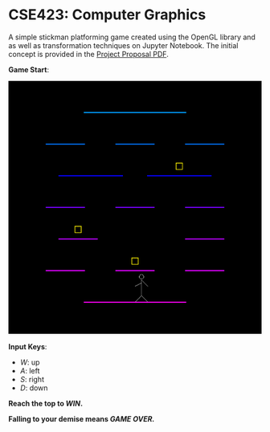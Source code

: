 # CSE423: Computer Graphics

A simple stickman platforming game created using the OpenGL library and as well as transformation techniques on Jupyter Notebook. The initial concept is provided in the [Project Proposal PDF](https://github.com/20101301-Alina-Hasan/Simple-Stickman-Platforming-Game/blob/d0a12e2f051fb4342456cd5ab2d4c2e23ec23592/Project%20Proposal_Simple%20Stickman%20Platforming%20Game.pdf).



**Game Start**:

![Initial Game Setup](Map.png)

**Input Keys**:
* *W*: up
* *A*: left
* *S*: right
* *D*: down

**Reach the top to *WIN*.**

**Falling to your demise means *GAME OVER.***


